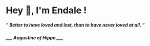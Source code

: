 <h1 title="head"> Hey 👋, I'm Endale !</h1>

**<h5><i>" Better to have loved and lost, than to have never loved at all. "</i></h5>**

*<b>___ Augustine of Hippo ___</b>*
